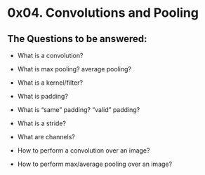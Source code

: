 # 0x04. Convolutions and Pooling

## The Questions to be answered:

- What is a convolution?

- What is max pooling? average pooling?

- What is a kernel/filter?

- What is padding?

- What is “same” padding? “valid” padding?

- What is a stride?

- What are channels?

- How to perform a convolution over an image?

- How to perform max/average pooling over an image?
